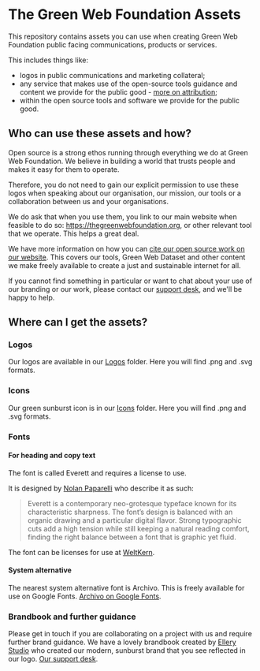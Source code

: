 # The Green Web Foundation Assets

This repository contains assets you can use when creating Green Web Foundation public facing communications, products or services. 

This includes things like:

- logos in public communications and marketing collateral;
- any service that makes use of the open-source tools guidance and content we provide for the public good - [more on attribution](https://www.thegreenwebfoundation.org/how-to-cite-our-work/);
- within the open source tools and software we provide for the public good.

## Who can use these assets and how?

Open source is a strong ethos running through everything we do at Green Web Foundation. We believe in building a world that trusts people and makes it easy for them to operate.

Therefore, you do not need to gain our explicit permission to use these logos when speaking about our organisation, our mission, our tools or a collaboration between us and your organisations.

We do ask that when you use them, you link to our main website when feasible to do so: https://thegreenwebfoundation.org, or other relevant tool that we operate. This helps a great deal.

We have more information on how you can [cite our open source work on our website](https://www.thegreenwebfoundation.org/how-to-cite-our-work/). This covers our tools, Green Web Dataset and other content we make freely available to create a just and sustainable internet for all.

If you cannot find something in particular or want to chat about your use of our branding or our work, please contact our <a href="https://theegreenwebfoundation.org/support-form">support desk</a>, and we'll be happy to help.

## Where can I get the assets?

### Logos

Our logos are available in our [Logos](/Logos) folder. Here you will find .png and .svg formats.

### Icons

Our green sunburst icon is in our [Icons](/Icons) folder. Here you will find .png and .svg formats.


### Fonts

#### For heading and copy text

The font is called Everett and requires a license to use.

It is designed by [Nolan Paparelli](https://www.nolan-paparelli.ch/) who describe it as such:

> Everett is a contemporary neo-grotesque typeface known for its characteristic sharpness. The font’s design is balanced with an organic drawing and a particular digital flavor. Strong typographic cuts add a high tension while still keeping a natural reading comfort, finding the right balance between a font that is graphic yet fluid.

The font can be licenses for use at [WeltKern](https://www.weltkern.com/shop/typefaces).

#### System alternative

The nearest system alternative font is Archivo. This is freely available for use on Google Fonts. [Archivo on Google Fonts](https://fonts.google.com/specimen/Archivo).

### Brandbook and further guidance

Please get in touch if you are collaborating on a project with us and require further brand guidance. We have a lovely brandbook created by [Ellery Studio](https://www.ellerystudio.com/) who created our modern, sunburst brand that you see reflected in our logo. <a href="https://theegreenwebfoundation.org/support-form">Our support desk</a>.
